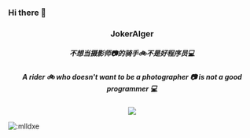 ### Hi there 👋
<p align="center">
  <h3 align="center">JokerAlger</h3>
  <h5 align="center">不想当摄影师📷的骑手🚲不是好程序员💻</h5>
  <h5 align="center">A rider 🚲 who doesn't want to be a photographer 📷 is not a good programmer 💻</h5
</p>



<p align = "center">
  <img src="https://github-readme-stats.vercel.app/api?username=jokerAlger" />


<!-- 
**JokerAlger/JokerAlger** is a ✨ _special_ ✨ repository because its `README.md` (this file) appears on your GitHub profile.

Here are some ideas to get you started:

- 🔭 I’m currently working on ...
- 🌱 I’m currently learning ...
- 👯 I’m looking to collaborate on ...
- 🤔 I’m looking for help with ...
- 💬 Ask me about ...
- 📫 How to reach me: ...
- 😄 Pronouns: ...
- ⚡ Fun fact: ...
-->
![:mlldxe](https://count.getloli.com/get/@:JokerAlger?theme=JokerAlger)




